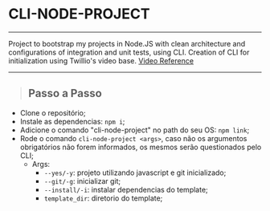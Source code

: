# **CLI-NODE-PROJECT**

---

Project to bootstrap my projects in Node.JS with clean architecture and configurations of integration and unit tests, using CLI.
Creation of CLI for initialization using Twillio's video base.
[Video Reference](https://www.youtube.com/watch?v=s2h28p4s-Xs)

---

> ## Passo a Passo

- Clone o repositório;
- Instale as dependencias: `npm i`;
- Adicione o comando "cli-node-project" no path do seu OS: `npm link`;
- Rode o comando `cli-node-project <args>`, caso não os argumentos obrigatórios não forem informados, os mesmos serão questionados pelo CLI;
  - Args:
    - `--yes/-y`: projeto utilizando javascript e git inicializado;
    - `--git/-g`: inicializar git;
    - `--install/-i`: instalar dependencias do template;
    - `template_dir`: diretorio do template;
